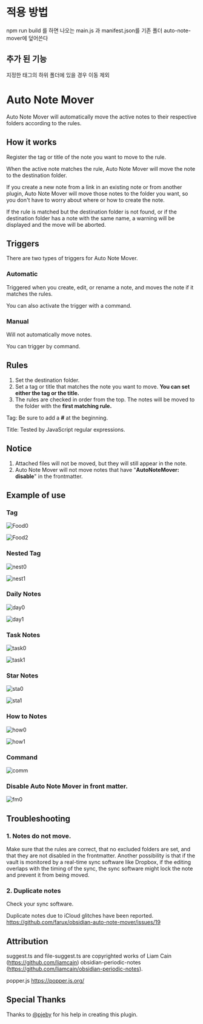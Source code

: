 # 적용 방법

npm run build 를 하면 나오는 main.js 과 manifest.json를 기존 폴더 auto-note-mover에 덮어쓴다

## 추가 된 기능

지정한 태그의 하위 폴더에 있을 경우 이동 제외

# Auto Note Mover

Auto Note Mover will automatically move the active notes to their respective folders according to the rules.

## How it works

Register the tag or title of the note you want to move to the rule.

When the active note matches the rule, Auto Note Mover will move the note to the destination folder.

If you create a new note from a link in an existing note or from another plugin, Auto Note Mover will move those notes
to the folder you want, so you don't have to worry about where or how to create the note.

If the rule is matched but the destination folder is not found, or if the destination folder has a note with the same
name, a warning will be displayed and the move will be aborted.

## Triggers

There are two types of triggers for Auto Note Mover.

### Automatic

Triggered when you create, edit, or rename a note, and moves the note if it matches the rules.

You can also activate the trigger with a command.

### Manual

Will not automatically move notes.

You can trigger by command.

## Rules

1. Set the destination folder.
2. Set a tag or title that matches the note you want to move. **You can set either the tag or the title.**
3. The rules are checked in order from the top. The notes will be moved to the folder with the **first matching rule.**

Tag: Be sure to add a **\#** at the beginning.

Title: Tested by JavaScript regular expressions.

## Notice

1. Attached files will not be moved, but they will still appear in the note.
2. Auto Note Mover will not move notes that have "**AutoNoteMover: disable**" in the frontmatter.

## Example of use

### Tag

![Food0](https://user-images.githubusercontent.com/33874906/152721614-45a65095-3af2-4e80-8973-26be686ca585.png)

![Food2](https://user-images.githubusercontent.com/33874906/152721697-7cf722fc-bc82-4c5d-8bbe-6c087755d29c.png)

### Nested Tag

![nest0](https://user-images.githubusercontent.com/33874906/152721876-58b19020-eb75-4324-a8ba-2110dba11ea6.png)

![nest1](https://user-images.githubusercontent.com/33874906/152721897-be270fc9-6381-46b6-99d0-1d5a08260a06.png)

### Daily Notes

![day0](https://user-images.githubusercontent.com/33874906/152721914-48ed5cc5-ec08-4f80-9425-8c68b719107a.png)

![day1](https://user-images.githubusercontent.com/33874906/152721927-659d0ad4-ce9f-4aea-8752-8eb668500af5.png)

### Task Notes

![task0](https://user-images.githubusercontent.com/33874906/152723161-6a8d9999-15e9-4e97-8b71-e07ff30fb330.png)

![task1](https://user-images.githubusercontent.com/33874906/152723175-839e724c-4437-42ff-ba05-f458e45c3f21.png)

### Star Notes

![sta0](https://user-images.githubusercontent.com/33874906/152721996-74f29153-4266-4aff-88e6-e765ef031d65.png)

![sta1](https://user-images.githubusercontent.com/33874906/152722006-54f5c315-8d5b-457b-8cfc-ec982a2b088c.png)

### How to Notes

![how0](https://user-images.githubusercontent.com/33874906/152722040-e100961b-8398-485d-bc64-f3fa784b79be.png)

![how1](https://user-images.githubusercontent.com/33874906/152722054-820441a1-a244-43cb-b8f2-fcde06310d40.png)

### Command

![comm](https://user-images.githubusercontent.com/33874906/152723205-70599951-75ee-4915-a160-17a3faed67b0.png)

### Disable Auto Note Mover in front matter.

![fm0](https://user-images.githubusercontent.com/33874906/152722074-d550e13c-2955-40ab-b324-7e934d86ea1a.png)

## Troubleshooting

### 1. Notes do not move.

Make sure that the rules are correct, that no excluded folders are set, and that they are not disabled in the
frontmatter. Another possibility is that if the vault is monitored by a real-time sync software like Dropbox, if the
editing overlaps with the timing of the sync, the sync software might lock the note and prevent it from being moved.

### 2. Duplicate notes

Check your sync software.

Duplicate notes due to iCloud glitches have been reported. https://github.com/farux/obsidian-auto-note-mover/issues/19

## Attribution

suggest.ts and file-suggest.ts are copyrighted works of Liam Cain (https://github.com/liamcain) obsidian-periodic-notes
(https://github.com/liamcain/obsidian-periodic-notes).

popper.js https://popper.js.org/

## Special Thanks

Thanks to [@pjeby](https://github.com/pjeby) for his help in creating this plugin.

